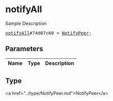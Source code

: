 # notifyAll

Sample Description

<pre>
<a href="../constructor/notifyAll.md">notifyAll</a>#74d07c60 = <a href="../type/NotifyPeer.md">NotifyPeer</a>;
</pre>

## Parameters

| Name | Type | Description |
|------|:----:|-------------|

## Type

&lt;a href=&#34;../type/NotifyPeer.md&#34;&gt;NotifyPeer&lt;/a&gt;
